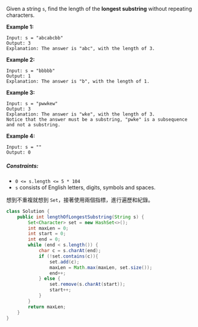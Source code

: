 Given a string `s`, find the length of the **longest substring** without repeating characters.

**Example 1:**
```
Input: s = "abcabcbb"
Output: 3
Explanation: The answer is "abc", with the length of 3.
```
**Example 2:**
```
Input: s = "bbbbb"
Output: 1
Explanation: The answer is "b", with the length of 1.
```
**Example 3:**
```
Input: s = "pwwkew"
Output: 3
Explanation: The answer is "wke", with the length of 3.
Notice that the answer must be a substring, "pwke" is a subsequence and not a substring.
```
**Example 4:**
```
Input: s = ""
Output: 0
 ```

##### Constraints:

- `0 <= s.length <= 5 * 104`
- `s` consists of English letters, digits, symbols and spaces.

想到不重複就想到 `Set`，接著使用兩個指標，進行遍歷和紀錄。

```java
class Solution {
    public int lengthOfLongestSubstring(String s) {
        Set<Character> set = new HashSet<>();
        int maxLen = 0;
        int start = 0;
        int end = 0;
        while (end < s.length()) {
            char c = s.charAt(end);
            if (!set.contains(c)){
                set.add(c);
                maxLen = Math.max(maxLen, set.size());
                end++;
            } else {
                set.remove(s.charAt(start));
                start++;
            }
        }
        return maxLen;
    }
}
```
